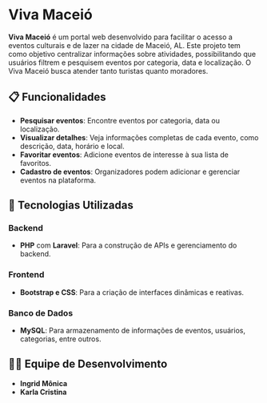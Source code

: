 # Viva Maceió

**Viva Maceió** é um portal web desenvolvido para facilitar o acesso a eventos culturais e de lazer na cidade de Maceió, AL. Este projeto tem como objetivo centralizar informações sobre atividades, possibilitando que usuários filtrem e pesquisem eventos por categoria, data e localização. O Viva Maceió busca atender tanto turistas quanto moradores.

## 📋 Funcionalidades

- **Pesquisar eventos**: Encontre eventos por categoria, data ou localização.
- **Visualizar detalhes**: Veja informações completas de cada evento, como descrição, data, horário e local.
- **Favoritar eventos**: Adicione eventos de interesse à sua lista de favoritos.
- **Cadastro de eventos**: Organizadores podem adicionar e gerenciar eventos na plataforma.

## 🔧 Tecnologias Utilizadas

### Backend
- **PHP** com **Laravel**: Para a construção de APIs e gerenciamento do backend.

### Frontend
- **Bootstrap e CSS**: Para a criação de interfaces dinâmicas e reativas.

### Banco de Dados
- **MySQL**: Para armazenamento de informações de eventos, usuários, categorias, entre outros.

## 🧑‍💻 Equipe de Desenvolvimento
- **Ingrid Mônica**
- **Karla Cristina**
